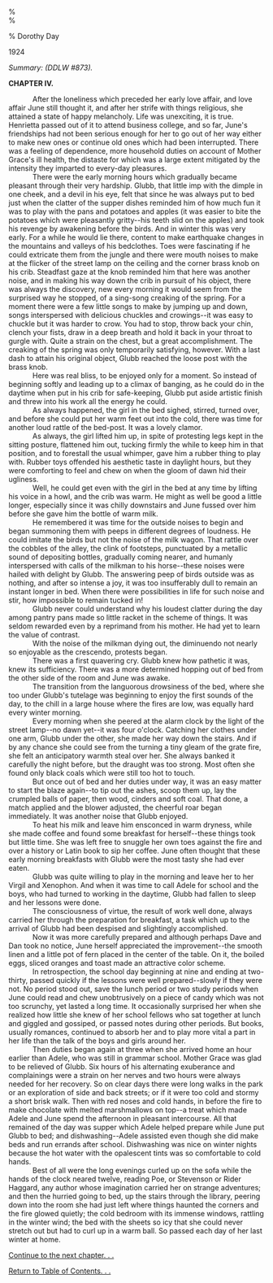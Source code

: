 %  
% 

% Dorothy Day

1924

*Summary: (DDLW \#873).*

**CHAPTER IV.**

            After the loneliness which preceded her early love affair,
and love affair June still thought it, and after her strife with things
religious, she attained a state of happy melancholy. Life was
unexciting, it is true. Henrietta passed out of it to attend business
college, and so far, June's friendships had not been serious enough for
her to go out of her way either to make new ones or continue old ones
which had been interrupted. There was a feeling of dependence, more
household duties on account of Mother Grace's ill health, the distaste
for which was a large extent mitigated by the intensity they imparted to
every-day pleasures.\
             There were the early morning hours which gradually became
pleasant through their very hardship. Glubb, that little imp with the
dimple in one cheek, and a devil in his eye, felt that since he was
always put to bed just when the clatter of the supper dishes reminded
him of how much fun it was to play with the pans and potatoes and apples
(it was easier to bite the potatoes which were pleasantly gritty--his
teeth slid on the apples) and took his revenge by awakening before the
birds. And in winter this was very early. For a while he would lie
there, content to make earthquake changes in the mountains and valleys
of his bedclothes. Toes were fascinating if he could extricate them from
the jungle and there were mouth noises to make at the flicker of the
street lamp on the ceiling and the corner brass knob on his crib.
Steadfast gaze at the knob reminded him that here was another noise, and
in making his way down the crib in pursuit of his object, there was
always the discovery, new every morning it would seem from the surprised
way he stopped, of a sing-song creaking of the spring. For a moment
there were a few little songs to make by jumping up and down, songs
interspersed with delicious chuckles and crowings--it was easy to
chuckle but it was harder to crow. You had to stop, throw back your
chin, clench your fists, draw in a deep breath and hold it back in your
throat to gurgle with. Quite a strain on the chest, but a great
accomplishment. The creaking of the spring was only temporarily
satisfying, however. With a last dash to attain his original object,
Glubb reached the loose post with the brass knob.\
             Here was real bliss, to be enjoyed only for a moment. So
instead of beginning softly and leading up to a climax of banging, as he
could do in the daytime when put in his crib for safe-keeping, Glubb put
aside artistic finish and threw into his work all the energy he could.\
             As always happened, the girl in the bed sighed, stirred,
turned over, and before she could put her warm feet out into the cold,
there was time for another loud rattle of the bed-post. It was a lovely
clamor.\
             As always, the girl lifted him up, in spite of protesting
legs kept in the sitting posture, flattened him out, tucking firmly the
while to keep him in that position, and to forestall the usual whimper,
gave him a rubber thing to play with. Rubber toys offended his aesthetic
taste in daylight hours, but they were comforting to feel and chew on
when the gloom of dawn hid their ugliness.\
             Well, he could get even with the girl in the bed at any
time by lifting his voice in a howl, and the crib was warm. He might as
well be good a little longer, especially since it was chilly downstairs
and June fussed over him before she gave him the bottle of warm milk.\
             He remembered it was time for the outside noises to begin
and began summoning them with peeps in different degrees of loudness. He
could imitate the birds but not the noise of the milk wagon. That rattle
over the cobbles of the alley, the clink of footsteps, punctuated by a
metallic sound of depositing bottles, gradually coming nearer, and
humanly interspersed with calls of the milkman to his horse--these
noises were hailed with delight by Glubb. The answering peep of birds
outside was as nothing, and after so intense a joy, it was too
insufferably dull to remain an instant longer in bed. When there were
possibilities in life for such noise and stir, how impossible to remain
tucked in!\
             Glubb never could understand why his loudest clatter during
the day among pantry pans made so little racket in the scheme of things.
It was seldom rewarded even by a reprimand from his mother. He had yet
to learn the value of contrast.\
             With the noise of the milkman dying out, the diminuendo not
nearly so enjoyable as the crescendo, protests began.\
             There was a first quavering cry. Glubb knew how pathetic it
was, knew its sufficiency. There was a more determined hopping out of
bed from the other side of the room and June was awake.\
             The transition from the languorous drowsiness of the bed,
where she too under Glubb's tutelage was beginning to enjoy the first
sounds of the day, to the chill in a large house where the fires are
low, was equally hard every winter morning.\
             Every morning when she peered at the alarm clock by the
light of the street lamp--no dawn yet--it was four o'clock. Catching her
clothes under one arm, Glubb under the other, she made her way down the
stairs. And if by any chance she could see from the turning a tiny gleam
of the grate fire, she felt an anticipatory warmth steal over her. She
always banked it carefully the night before, but the draught was too
strong. Most often she found only black coals which were still too hot
to touch.\
             But once out of bed and her duties under way, it was an
easy matter to start the blaze again--to tip out the ashes, scoop them
up, lay the crumpled balls of paper, then wood, cinders and soft coal.
That done, a match applied and the blower adjusted, the cheerful roar
began immediately. It was another noise that Glubb enjoyed.\
             To heat his milk and leave him ensconced in warm dryness,
while she made coffee and found some breakfast for herself--these things
took but little time. She was left free to snuggle her own toes against
the fire and over a history or Latin book to sip her coffee. June often
thought that these early morning breakfasts with Glubb were the most
tasty she had ever eaten.\
             Glubb was quite willing to play in the morning and leave
her to her Virgil and Xenophon. And when it was time to call Adele for
school and the boys, who had turned to working in the daytime, Glubb had
fallen to sleep and her lessons were done.\
             The consciousness of virtue, the result of work well done,
always carried her through the preparation for breakfast, a task which
up to the arrival of Glubb had been despised and slightingly
accomplished.\
             Now it was more carefully prepared and although perhaps
Dave and Dan took no notice, June herself appreciated the
improvement--the smooth linen and a little pot of fern placed in the
center of the table. On it, the boiled eggs, sliced oranges and toast
made an attractive color scheme.\
             In retrospection, the school day beginning at nine and
ending at two-thirty, passed quickly if the lessons were well
prepared--slowly if they were not. No period stood out, save the lunch
period or two study periods when June could read and chew unobtrusively
on a piece of candy which was not too scrunchy, yet lasted a long time.
It occasionally surprised her when she realized how little she knew of
her school fellows who sat together at lunch and giggled and gossiped,
or passed notes during other periods. But books, usually romances,
continued to absorb her and to play more vital a part in her life than
the talk of the boys and girls around her.\
             Then duties began again at three when she arrived home an
hour earlier than Adele, who was still in grammar school. Mother Grace
was glad to be relieved of Glubb. Six hours of his alternating
exuberance and complainings were a strain on her nerves and two hours
were always needed for her recovery. So on clear days there were long
walks in the park or an exploration of side and back streets; or if it
were too cold and stormy a short brisk walk. Then with red noses and
cold hands, in before the fire to make chocolate with melted
marshmallows on top--a treat which made Adele and June spend the
afternoon in pleasant intercourse. All that remained of the day was
supper which Adele helped prepare while June put Glubb to bed; and
dishwashing--Adele assisted even though she did make beds and run
errands after school. Dishwashing was nice on winter nights because the
hot water with the opalescent tints was so comfortable to cold hands.\
             Best of all were the long evenings curled up on the sofa
while the hands of the clock neared twelve, reading Poe, or Stevenson or
Rider Haggard, any author whose imagination carried her on strange
adventures; and then the hurried going to bed, up the stairs through the
library, peering down into the room she had just left where things
haunted the corners and the fire glowed quietly; the cold bedroom with
its immense windows, rattling in the winter wind; the bed with the
sheets so icy that she could never stretch out but had to curl up in a
warm ball. So passed each day of her last winter at home.

[Continue to the next chapter. . .](daytext.cfm?TextID=874)

[Return to Table of Contents. . .](daytext.cfm?TextID=1)
